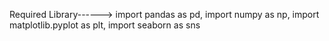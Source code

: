 Required Library------>
import pandas as pd,
import numpy as np,
import matplotlib.pyplot as plt,
import seaborn as sns
